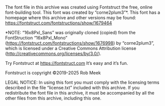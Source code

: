 ﻿The font file in this archive was created using Fontstruct the free, online
font-building tool.
This font was created by “corne2plum3”*.
This font has a homepage where this archive and other versions may be found:
https://fontstruct.com/fontstructions/show/1679464

*NOTE: “16x8Pxl_Sans” was originally cloned (copied) from the FontStruction
“16x8Pxl_Mono” (https://fontstruct.com/fontstructions/show/1676998) by
“corne2plum3”, which is licensed under a Creative Commons Attribution
license (http://creativecommons.org/licenses/by/3.0/).

Try Fontstruct at https://fontstruct.com
It’s easy and it’s fun.

Fontstruct is copyright ©2019-2025 Rob Meek

LEGAL NOTICE:
In using this font you must comply with the licensing terms described in the
file “license.txt” included with this archive.
If you redistribute the font file in this archive, it must be accompanied by all
the other files from this archive, including this one.
